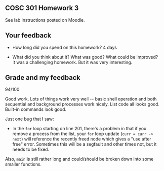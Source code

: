 ## COSC 301 Homework 3

See lab instructions posted on Moodle.

## Your feedback

 * How long did you spend on this homework? 4 days

 * What did you think about it?  What was good?  What could be improved?
 It was a challenging homework. But it was very interesting.

## Grade and my feedback

94/100

Good work.  Lots of things work very well -- basic shell operation and both sequential and background processes work nicely.  List code all looks good.  Built-in commands look good.

Just one bug that I saw:

 - In the `for` loop starting on line 201, there's a problem in that if you remove a process from the list, your `for` loop update (`curr = curr -> next`) will reference the recently freed node which gives a "use after free" error.  Sometimes this will be a segfault and other times not, but it needs to be fixed.

Also, `main` is still rather long and could/should be broken down into some smaller functions.

